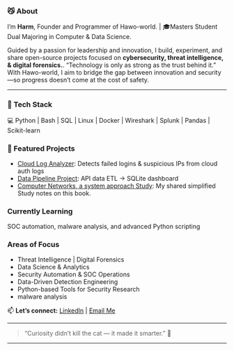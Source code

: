 
### 😼 About

I’m **Harm**, Founder and Programmer of Hawo-world. | 🎓Masters Student Dual Majoring in Computer & Data Science.

Guided by a passion for leadership and innovation, I build, experiment, and share open-source projects focused on **cybersecurity, threat intelligence, & digital forensics.**.
“Technology is only as strong as the trust behind it.” With Hawo-world, I aim to bridge the gap between innovation and security—so progress doesn’t come at the cost of safety.

--- 

### 🧰 Tech Stack
💻 Python | Bash | SQL | Linux | Docker | Wireshark | Splunk | Pandas | Scikit-learn  


### 🚀 Featured Projects
-  [Cloud Log Analyzer](https://github.com/Hawo-world/cloud-log-analyzer): Detects failed logins & suspicious IPs from cloud auth logs   
-  [Data Pipeline Project](https://github.com/Hawo-world/cloud-data-pipeline): API data ETL → SQLite dashboard
-  [Computer Networks, a system approach Study](https://github.com/Hawo-world/Networks-A-System-Approach): My shared simplified Study notes on this book.

###  Currently Learning
SOC automation, malware analysis, and advanced Python scripting  

###  Areas of Focus
- Threat Intelligence | Digital Forensics
- Data Science & Analytics  
- Security Automation & SOC Operations  
- Data-Driven Detection Engineering  
- Python-based Tools for Security Research
- malware analysis  


📫 **Let’s connect:** [LinkedIn](www.linkedin.com/in/haw0) | [Email Me](hawo_world@protonmail.com) 
 

---

> “Curiosity didn’t kill the cat — it made it smarter.” 🐾  

---

